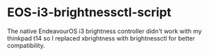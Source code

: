 # EOS-i3-brightnessctl-script
The native EndeavourOS i3 brightness controller didn't work with my thinkpad t14 so I replaced xbrightness with brightnessctl for better compatibility.
